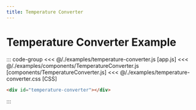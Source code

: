 ```yaml
---
title: Temperature Converter
---
```


<script setup>
  import { onMounted } from 'vue'
  
  onMounted(async () => {
    await import('./temperature-converter.css')
    await import('./temperature-converter.js')
  })
</script>

# Temperature Converter Example

<p></p>
<Badge type="warning" text="example" />
<div class="example">
  <div id="temperature-converter"></div>
</div>

::: code-group
<<< @/./examples/temperature-converter.js [app.js]
<<< @/./examples/components/TemperatureConverter.js [components/TemperatureConverter.js]
<<< @/./examples/temperature-converter.css [CSS]
```html [HTML]
<div id="temperature-converter"></div>
```
:::

